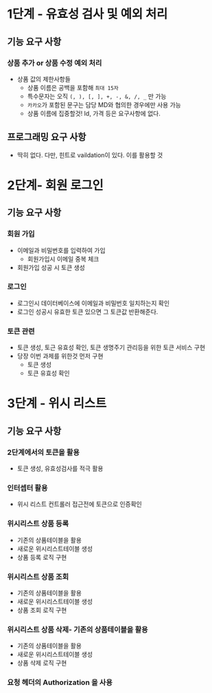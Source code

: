 # 1단계 - 유효성 검사 및 예외 처리
## 기능 요구 사항
### 상품 추가 or 상품 수정 예외 처리
- 상품 값의 제한사항들
  - 상품 이름은 공백을 포함해 `최대 15자`
  - 특수문자는 오직 `(, ), [, ], +, -, &, /, _` 만 가능
  - `카카오`가 포함된 문구는 담당 MD와 협의한 경우에만 사용 가능
  - 상품 이름에 집중할것! Id, 가격 등은 요구사항에 없다. 
## 프로그래밍 요구 사항
- 딱히 없다. 다만, 힌트로 vaildation이 있다. 이를 활용할 것

# 2단계- 회원 로그인
## 기능 요구 사항
### 회원 가입
- 이메일과 비밀번호를 입력하여 가입
  - 회원가입시 이메일 중복 체크
- 회원가입 성공 시 토큰 생성
### 로그인
- 로그인시 데이터베이스에 이메일과 비밀번호 일치하는지 확인
- 로그인 성공시 유효한 토큰 있으면 그 토큰값 반환해준다.
### 토큰 관련
- 토큰 생성, 토근 유효성 확인, 토큰 생명주기 관리등을 위한 토큰 서비스 구현
- 당장 이번 과제를 위한것 먼저 구현
  - 토큰 생성
  - 토큰 유효성 확인 
# 3단계 - 위시 리스트
## 기능 요구 사항
### 2단계에서의 토큰을 활용
- 토큰 생성, 유효성검사를 적극 활용
### 인터셉터 활용
- 위시 리스트 컨트롤러 접근전에 토큰으로 인증확인
### 위시리스트 상품 등록
- 기존의 상품테이블을 활용
- 새로운 위시리스트테이블 생성
- 상품 등록 로직 구현
### 위시리스트 상품 조회
- 기존의 상품테이블을 활용
- 새로운 위시리스트테이블 생성
- 상품 조회 로직 구현
### 위시리스트 상품 삭제- 기존의 상품테이블을 활용
- 기존의 상품테이블을 활용
- 새로운 위시리스트테이블 생성
- 상품 삭제 로직 구현
### 요청 헤더의 Authorization 을 사용

